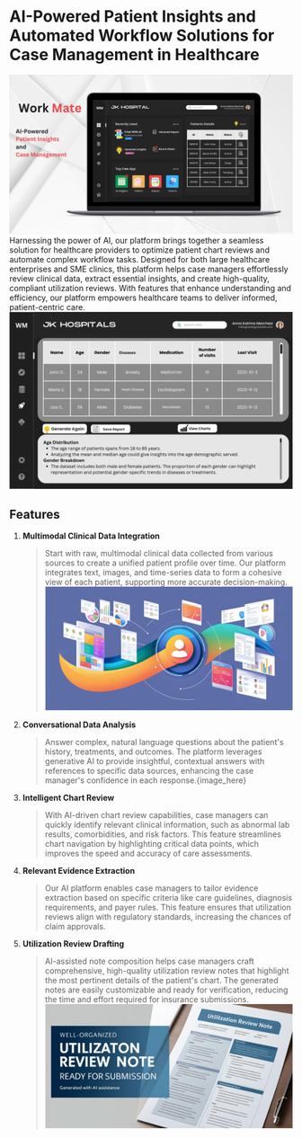 # AI-Powered Patient Insights and Automated Workflow Solutions for Case Management in Healthcare

![image hero](../blog-image/blog-4/blog-4-dash.png)
Harnessing the power of AI, our platform brings together a seamless solution for healthcare providers to optimize patient chart reviews and automate complex workflow tasks. Designed for both large healthcare enterprises and SME clinics, this platform helps case managers effortlessly review clinical data, extract essential insights, and create high-quality, compliant utilization reviews. With features that enhance understanding and efficiency, our platform empowers healthcare teams to deliver informed, patient-centric care.
![image 4](../blog-image/blog-4/blog-4-dash-2.png)


## Features

1. **Multimodal Clinical Data Integration**
   >Start with raw, multimodal clinical data collected from various sources to create a unified patient profile over time. Our platform integrates text, images, and time-series data to form a cohesive view of each patient, supporting more accurate decision-making.![image 2](../blog-image/blog-4/blog-4-p2.png)

2. **Conversational Data Analysis**
   >Answer complex, natural language questions about the patient's history, treatments, and outcomes. The platform leverages generative AI to provide insightful, contextual answers with references to specific data sources, enhancing the case manager's confidence in each response.{image_here}

3. **Intelligent Chart Review**
   >With AI-driven chart review capabilities, case managers can quickly identify relevant clinical information, such as abnormal lab results, comorbidities, and risk factors. This feature streamlines chart navigation by highlighting critical data points, which improves the speed and accuracy of care assessments.
4. **Relevant Evidence Extraction**
   >Our AI platform enables case managers to tailor evidence extraction based on specific criteria like care guidelines, diagnosis requirements, and payer rules. This feature ensures that utilization reviews align with regulatory standards, increasing the chances of claim approvals.

5. **Utilization Review Drafting**
   >AI-assisted note composition helps case managers craft comprehensive, high-quality utilization review notes that highlight the most pertinent details of the patient's chart. The generated notes are easily customizable and ready for verification, reducing the time and effort required for insurance submissions.![image 3](../blog-image/blog-4/blog-4-p3.png)

